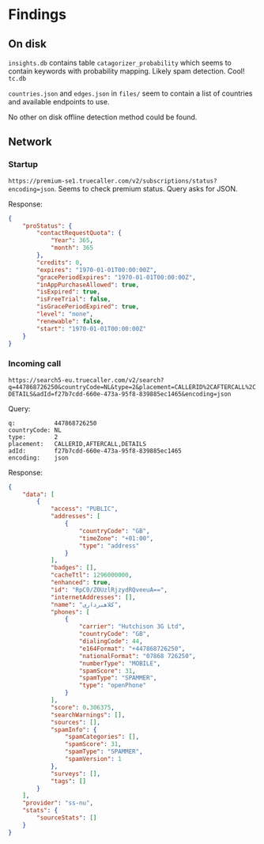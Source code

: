 # Findings

## On disk

`insights.db` contains table `catagorizer_probability` which seems to contain keywords with probability mapping. Likely spam detection. Cool!
`tc.db` 

`countries.json` and `edges.json` in `files/` seem to contain a list of countries and available endpoints to use.

No other on disk offline detection method could be found.

## Network

### Startup

`https://premium-se1.truecaller.com/v2/subscriptions/status?encoding=json`. Seems to check premium status. Query asks for JSON.

Response:
```json
{
    "proStatus": {
        "contactRequestQuota": {
            "Year": 365,
            "month": 365
        },
        "credits": 0,
        "expires": "1970-01-01T00:00:00Z",
        "gracePeriodExpires": "1970-01-01T00:00:00Z",
        "inAppPurchaseAllowed": true,
        "isExpired": true,
        "isFreeTrial": false,
        "isGracePeriodExpired": true,
        "level": "none",
        "renewable": false,
        "start": "1970-01-01T00:00:00Z"
    }
}
```

### Incoming call

`https://search5-eu.truecaller.com/v2/search?q=447868726250&countryCode=NL&type=2&placement=CALLERID%2CAFTERCALL%2CDETAILS&adId=f27b7cdd-660e-473a-95f8-839885ec1465&encoding=json`

Query:
```
q:           447868726250
countryCode: NL
type:        2
placement:   CALLERID,AFTERCALL,DETAILS
adId:        f27b7cdd-660e-473a-95f8-839885ec1465
encoding:    json
```

Response:
```json
{
    "data": [
        {
            "access": "PUBLIC",
            "addresses": [
                {
                    "countryCode": "GB",
                    "timeZone": "+01:00",
                    "type": "address"
                }
            ],
            "badges": [],
            "cacheTtl": 1296000000,
            "enhanced": true,
            "id": "RpC0/ZOUzlRjzydRQveeuA==",
            "internetAddresses": [],
            "name": "کلاهبرداری",
            "phones": [
                {
                    "carrier": "Hutchison 3G Ltd",
                    "countryCode": "GB",
                    "dialingCode": 44,
                    "e164Format": "+447868726250",
                    "nationalFormat": "07868 726250",
                    "numberType": "MOBILE",
                    "spamScore": 31,
                    "spamType": "SPAMMER",
                    "type": "openPhone"
                }
            ],
            "score": 0.306375,
            "searchWarnings": [],
            "sources": [],
            "spamInfo": {
                "spamCategories": [],
                "spamScore": 31,
                "spamType": "SPAMMER",
                "spamVersion": 1
            },
            "surveys": [],
            "tags": []
        }
    ],
    "provider": "ss-nu",
    "stats": {
        "sourceStats": []
    }
}
```